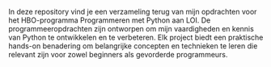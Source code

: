 In deze repository vind je een verzameling terug van mijn opdrachten voor het HBO-programma Programmeren met Python aan LOI.
De programmeeropdrachten zijn ontworpen om mijn vaardigheden en kennis van Python te ontwikkelen en te verbeteren.
Elk project biedt een praktische hands-on benadering om belangrijke concepten en technieken te leren die relevant zijn voor zowel beginners als gevorderde programmeurs.
